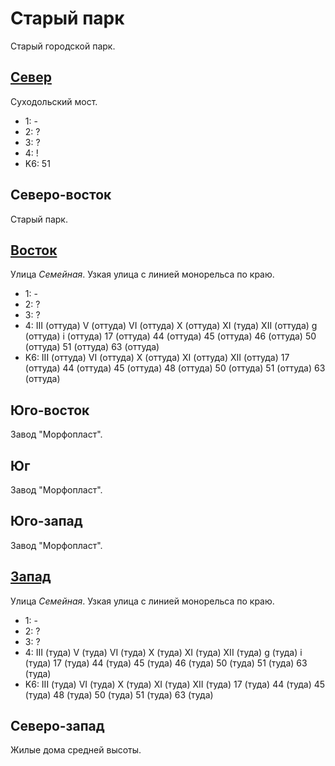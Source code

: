 # Старый парк

Старый городской парк.

## [Север](./10510090.md)

Суходольский мост.

* 1:    -
* 2:    ?
* 3:    ?
* 4:    !
* K6:   51

## Северо-восток

Старый парк.

## [Восток](./515085.md)

Улица *Семейная*.
Узкая улица с линией монорельса по краю.

* 1:    -
* 2:    ?
* 3:    ?
* 4:    III (оттуда)    V (оттуда)  VI (оттуда) X (оттуда)  XI (туда)
        XII (оттуда)    g (оттуда)  i (оттуда)
        17 (оттуда) 44 (оттуда) 45 (оттуда) 46 (оттуда) 50 (оттуда)
        51 (оттуда) 63 (оттуда)
* K6:   III (оттуда)    VI (оттуда) X (оттуда)  XI (оттуда) XII (оттуда)
        17 (оттуда) 44 (оттуда) 45 (оттуда) 48 (оттуда) 50 (оттуда) 51 (оттуда) 63 (оттуда)

## Юго-восток

Завод "Морфопласт".

## Юг

Завод "Морфопласт".

## Юго-запад

Завод "Морфопласт".

## [Запад](./500085.md)

Улица *Семейная*.
Узкая улица с линией монорельса по краю.

* 1:    -
* 2:    ?
* 3:    ?
* 4:    III (туда)  V (туда)    VI (туда)   X (туда)    XI (туда)
        XII (туда)  g (туда)    i (туда)
        17 (туда)   44 (туда)   45 (туда)   46 (туда)   50 (туда)
        51 (туда)   63 (туда)
* K6:   III (туда)  VI (туда)   X (туда)    XI (туда)   XII (туда)
        17 (туда)   44 (туда)   45 (туда)   48 (туда)   50 (туда)   51 (туда)   63 (туда)

## Северо-запад

Жилые дома средней высоты.
